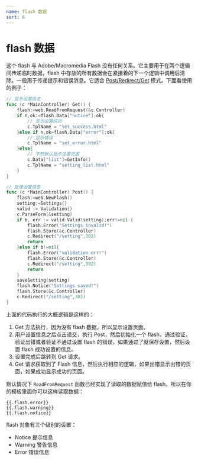 ```yaml
---
name: flash 数据
sort: 6
---
```


# flash 数据

这个 flash 与 Adobe/Macromedia Flash 没有任何关系。它主要用于在两个逻辑间传递临时数据，flash 中存放的所有数据会在紧接着的下一个逻辑中调用后清除。一般用于传递提示和错误消息。它适合 [Post/Redirect/Get](http://en.wikipedia.org/wiki/Post/Redirect/Get) 模式。下面看使用的例子：

```go
// 显示设置信息
func (c *MainController) Get() {
	flash:=web.ReadFromRequest(&c.Controller)
	if n,ok:=flash.Data["notice"];ok{
		// 显示设置成功
		c.TplName = "set_success.html"
	}else if n,ok=flash.Data["error"];ok{
		// 显示错误
		c.TplName = "set_error.html"
	}else{
		// 不然默认显示设置页面
		c.Data["list"]=GetInfo()
		c.TplName = "setting_list.html"
	}
}

// 处理设置信息
func (c *MainController) Post() {
	flash:=web.NewFlash()
	setting:=Settings{}
	valid := Validation{}
	c.ParseForm(&setting)
	if b, err := valid.Valid(setting);err!=nil {
		flash.Error("Settings invalid!")
		flash.Store(&c.Controller)
		c.Redirect("/setting",302)
		return
	}else if b!=nil{
		flash.Error("validation err!")
		flash.Store(&c.Controller)
		c.Redirect("/setting",302)
		return
	}
	saveSetting(setting)
	flash.Notice("Settings saved!")
	flash.Store(&c.Controller)
	c.Redirect("/setting",302)
}
```

上面的代码执行的大概逻辑是这样的：

1. Get 方法执行，因为没有 flash 数据，所以显示设置页面。
2. 用户设置信息之后点击递交，执行 Post，然后初始化一个 flash，通过验证，验证出错或者验证不通过设置 flash 的错误，如果通过了就保存设置，然后设置 flash 成功设置的信息。
3. 设置完成后跳转到 Get 请求。
4. Get 请求获取到了 Flash 信息，然后执行相应的逻辑，如果出错显示出错的页面，如果成功显示成功的页面。

默认情况下 `ReadFromRequest` 函数已经实现了读取的数据赋值给 flash，所以在你的模板里面你可以这样读取数据：

	{{.flash.error}}
	{{.flash.warning}}
	{{.flash.notice}}

flash 对象有三个级别的设置：

* Notice 提示信息
* Warning 警告信息
* Error 错误信息
